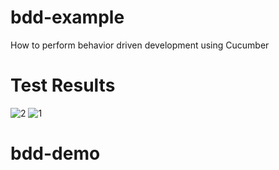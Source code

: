 # bdd-example
How to perform behavior driven development using Cucumber

# Test Results

![2](https://user-images.githubusercontent.com/25712816/58436791-ca831d80-80e4-11e9-8cc5-09ffe7687874.PNG)
![1](https://user-images.githubusercontent.com/25712816/58436792-ca831d80-80e4-11e9-888a-404db1e3b626.PNG)
# bdd-demo
